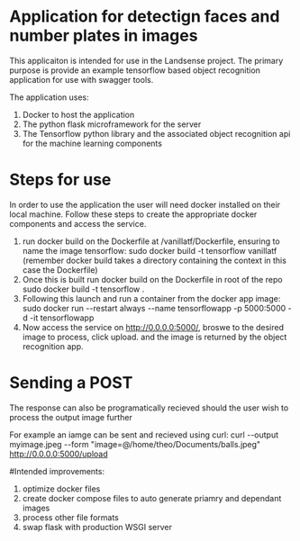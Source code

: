 # Application for detectign faces and number plates in images

This applicaiton is intended for use in the Landsense project. The primary purpose is provide an example tensorflow based object recognition application for use with swagger tools.

The application uses:
1. Docker to host the application
2. The python flask microframework for the server
3. The Tensorflow python library and the associated object recognition api for the machine learning components

# Steps for use

In order to use the application the user will need docker installed on their local machine. Follow these steps to create the appropriate docker components and access the service.
1. run docker build on the Dockerfile at /vanillatf/Dockerfile, ensuring to name the image tensorflow: 
   sudo docker build -t tensorflow vanillatf (remember docker build takes a directory containing the context in this case the Dockerfile)
2. Once this is built run docker build on the Dockerfile in root of the repo
   sudo docker build -t tensorflow .
3. Following this launch and run a container from the docker app image:
   sudo docker run --restart always --name tensorflowapp -p 5000:5000 -d -it tensorflowapp
4. Now access the service on http://0.0.0.0:5000/, broswe to the desired image to process, click upload. and the image is returned by the object recognition app.


# Sending a POST
The response can also be programatically recieved should the user wish to process the output image further

For example an iamge can be sent and recieved using curl:
curl --output myimage.jpeg --form "image=@/home/theo/Documents/balls.jpeg" http://0.0.0.0:5000/upload


#Intended improvements:

1. optimize docker files
2. create docker compose files to auto generate priamry and dependant images
3. process other file formats
4. swap flask with production WSGI server
